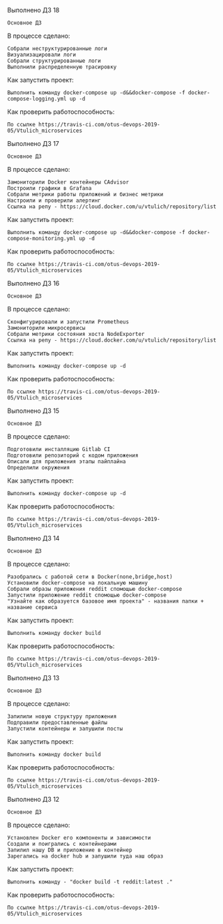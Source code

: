 Выполнено ДЗ 18

    Основное ДЗ

В процессе сделано:

    Собрали неструктурированные логи
    Визуализацировали логи
    Собрали структурированные логи
    Выполнили распределенную трасировку

Как запустить проект:

    Выполнить команду docker-compose up -d&&docker-compose -f docker-compose-logging.yml up -d

Как проверить работоспособность:

    По ссылке https://travis-ci.com/otus-devops-2019-05/Vtulich_microservices

Выполнено ДЗ 17

    Основное ДЗ

В процессе сделано:

    Замониторили Docker контейнеры CAdvisor
    Построили графики в Grafana
    Собрали метрики работы приложений и бизнес метрики
    Настроили и проверили алертинг
    Ссылка на репу - https://cloud.docker.com/u/vtulich/repository/list

Как запустить проект:

    Выполнить команду docker-compose up -d&&docker-compose -f docker-compose-monitoring.yml up -d

Как проверить работоспособность:

    По ссылке https://travis-ci.com/otus-devops-2019-05/Vtulich_microservices

Выполнено ДЗ 16

    Основное ДЗ

В процессе сделано:

    Сконфигурировали и запустили Prometheus
    Замониторили микросервисы
    Собрали метрики состояния хоста NodeExporter
    Ссылка на репу - https://cloud.docker.com/u/vtulich/repository/list

Как запустить проект:

    Выполнить команду docker-compose up -d

Как проверить работоспособность:

    По ссылке https://travis-ci.com/otus-devops-2019-05/Vtulich_microservices

Выполнено ДЗ 15

    Основное ДЗ

В процессе сделано:

    Подготовили инсталляцию Gitlab CI 
    Подготовили репозиторий с кодом приложения
    Описали для приложения этапы пайплайна
    Определили окружения

Как запустить проект:

    Выполнить команду docker-compose up -d

Как проверить работоспособность:

    По ссылке https://travis-ci.com/otus-devops-2019-05/Vtulich_microservices

Выполнено ДЗ 14

    Основное ДЗ

В процессе сделано:

    Разобрались с работой сети в Docker(none,bridge,host)
    Установили docker-compose на локальную машину
    Собрали образы приложения reddit спомощью docker-compose
    Запустили приложение reddit спомощью docker-compose
    "Узнайте как образуется базовое имя проекта" - названия папки + название сервиса

Как запустить проект:

    Выполнить команду docker build

Как проверить работоспособность:

    По ссылке https://travis-ci.com/otus-devops-2019-05/Vtulich_microservices

Выполнено ДЗ 13

    Основное ДЗ

В процессе сделано:

    Запилили новую структуру приложения
    Подправили предоставленные файлы
    Запустили контейнеры и запушили посты

Как запустить проект:

    Выполнить команду docker build

Как проверить работоспособность:

    По ссылке https://travis-ci.com/otus-devops-2019-05/Vtulich_microservices

Выполнено ДЗ 12

    Основное ДЗ

В процессе сделано:

    Установлен Docker его компоненты и зависимости
    Создали и поигрались с контейнерами
    Запилил нашу DB и приложение в контейнер
    Зарегались на docker hub и запушили туда наш образ

Как запустить проект:

    Выполнить команду - "docker build -t reddit:latest ."

Как проверить работоспособность:

    По ссылке https://travis-ci.com/otus-devops-2019-05/Vtulich_microservices
